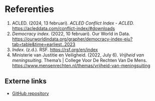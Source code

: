 # Referenties

1. ACLED. (2024, 13 februari). <em>ACLED Conflict Index - ACLED.</em> https://acleddata.com/conflict-index/#downloads 
2. <em>Democracy index.</em> (2022, 10 februari). Our World in Data. https://ourworldindata.org/grapher/democracy-index-eiu?tab=table&time=earliest..2023 
3. <em>Index.</em> (z.d.). RSF. https://rsf.org/en/index 
4. Ministerie van Justitie en Veiligheid. (2022, July 6). <em>Vrijheid van meningsuiting.</em> Thema’s | College Voor De Rechten Van De Mens. https://www.mensenrechten.nl/themas/vrijheid-van-meningsuiting 

## Externe links

 - [GitHub repository](https://github.com/J08K/InfoViz)

